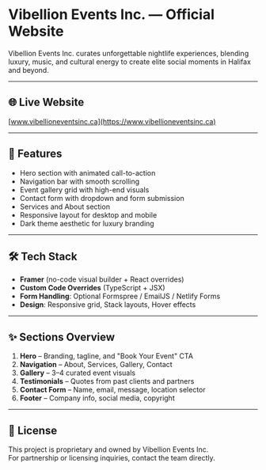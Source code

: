# Vibellion Events Inc. — Official Website

Vibellion Events Inc. curates unforgettable nightlife experiences, blending luxury, music, and cultural energy to create elite social moments in Halifax and beyond.

---

## 🌐 Live Website
[www.vibellioneventsinc.ca](https://www.vibellioneventsinc.ca)

---

## 📁 Features

- Hero section with animated call-to-action
- Navigation bar with smooth scrolling
- Event gallery grid with high-end visuals
- Contact form with dropdown and form submission
- Services and About section
- Responsive layout for desktop and mobile
- Dark theme aesthetic for luxury branding

---

## 🛠 Tech Stack

- **Framer** (no-code visual builder + React overrides)
- **Custom Code Overrides** (TypeScript + JSX)
- **Form Handling**: Optional Formspree / EmailJS / Netlify Forms
- **Design**: Responsive grid, Stack layouts, Hover effects

---

## ✨ Sections Overview

1. **Hero** – Branding, tagline, and "Book Your Event" CTA
2. **Navigation** – About, Services, Gallery, Contact
3. **Gallery** – 3–4 curated event visuals
4. **Testimonials** – Quotes from past clients and partners
5. **Contact Form** – Name, email, message, location selector
6. **Footer** – Company info, social media, copyright

---

## 📜 License

This project is proprietary and owned by Vibellion Events Inc.  
For partnership or licensing inquiries, contact the team directly.
